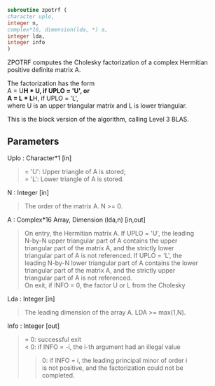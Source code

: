 ```fortran  
subroutine zpotrf (  
character uplo,  
integer n,  
complex*16, dimension(lda, *) a,  
integer lda,  
integer info  
)  
```  
  
ZPOTRF computes the Cholesky factorization of a complex Hermitian  
positive definite matrix A.  
  
The factorization has the form  
A = U**H * U,  if UPLO = 'U', or  
A = L  * L**H,  if UPLO = 'L',  
where U is an upper triangular matrix and L is lower triangular.  
  
This is the block version of the algorithm, calling Level 3 BLAS.  
  
## Parameters  
Uplo : Character*1 [in]  
> = 'U':  Upper triangle of A is stored;  
> = 'L':  Lower triangle of A is stored.  
  
N : Integer [in]  
> The order of the matrix A.  N >= 0.  
  
A : Complex*16 Array, Dimension (lda,n) [in,out]  
> On entry, the Hermitian matrix A.  If UPLO = 'U', the leading  
> N-by-N upper triangular part of A contains the upper  
> triangular part of the matrix A, and the strictly lower  
> triangular part of A is not referenced.  If UPLO = 'L', the  
> leading N-by-N lower triangular part of A contains the lower  
> triangular part of the matrix A, and the strictly upper  
> triangular part of A is not referenced.  
> On exit, if INFO = 0, the factor U or L from the Cholesky  
  
Lda : Integer [in]  
> The leading dimension of the array A.  LDA >= max(1,N).  
  
Info : Integer [out]  
> = 0:  successful exit  
> < 0:  if INFO = -i, the i-th argument had an illegal value  
> > 0:  if INFO = i, the leading principal minor of order i  
> is not positive, and the factorization could not be  
> completed.  
  
